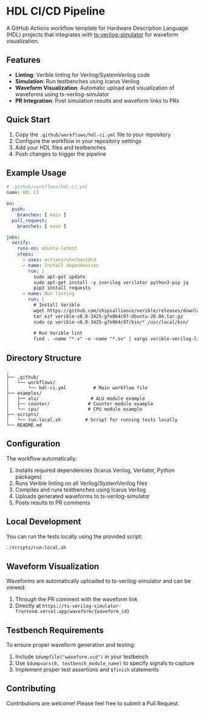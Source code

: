 # HDL CI/CD Pipeline

A GitHub Actions workflow template for Hardware Description Language (HDL) projects that integrates with [ts-verilog-simulator](https://github.com/yomnahisham/ts-verilog-simulator) for waveform visualization.

## Features

- **Linting**: Verible linting for Verilog/SystemVerilog code
- **Simulation**: Run testbenches using Icarus Verilog
- **Waveform Visualization**: Automatic upload and visualization of waveforms using ts-verilog-simulator
- **PR Integration**: Post simulation results and waveform links to PRs

## Quick Start

1. Copy the `.github/workflows/hdl-ci.yml` file to your repository
2. Configure the workflow in your repository settings
3. Add your HDL files and testbenches
4. Push changes to trigger the pipeline

## Example Usage

```yaml
# .github/workflows/hdl-ci.yml
name: HDL CI

on:
  push:
    branches: [ main ]
  pull_request:
    branches: [ main ]

jobs:
  verify:
    runs-on: ubuntu-latest
    steps:
      - uses: actions/checkout@v3
      - name: Install dependencies
        run: |
          sudo apt-get update
          sudo apt-get install -y iverilog verilator python3-pip jq
          pip3 install requests
      - name: Run linting
        run: |
          # Install Verible
          wget https://github.com/chipsalliance/verible/releases/download/v0.0-3425-g7e064c97/verible-v0.0-3425-g7e064c97-Ubuntu-20.04.tar.gz
          tar xzf verible-v0.0-3425-g7e064c97-Ubuntu-20.04.tar.gz
          sudo cp verible-v0.0-3425-g7e064c97/bin/* /usr/local/bin/
          
          # Run Verible lint
          find . -name "*.v" -o -name "*.sv" | xargs verible-verilog-lint
```

## Directory Structure

```
.
├── .github/
│   └── workflows/
│       └── hdl-ci.yml          # Main workflow file
├── examples/
│   ├── alu/                   # ALU module example
│   ├── counter/              # Counter module example
│   └── cpu/                  # CPU module example
├── scripts/
│   └── run-local.sh         # Script for running tests locally
└── README.md
```

## Configuration

The workflow automatically:
1. Installs required dependencies (Icarus Verilog, Verilator, Python packages)
2. Runs Verible linting on all Verilog/SystemVerilog files
3. Compiles and runs testbenches using Icarus Verilog
4. Uploads generated waveforms to ts-verilog-simulator
5. Posts results to PR comments

## Local Development

You can run the tests locally using the provided script:
```bash
./scripts/run-local.sh
```

## Waveform Visualization

Waveforms are automatically uploaded to ts-verilog-simulator and can be viewed:
1. Through the PR comment with the waveform link
2. Directly at `https://ts-verilog-simulator-frontend.vercel.app/waveform/{waveform_id}`

## Testbench Requirements

To ensure proper waveform generation and testing:
1. Include `$dumpfile("waveform.vcd")` in your testbench
2. Use `$dumpvars(0, testbench_module_name)` to specify signals to capture
3. Implement proper test assertions and `$finish` statements

## Contributing

Contributions are welcome! Please feel free to submit a Pull Request.
